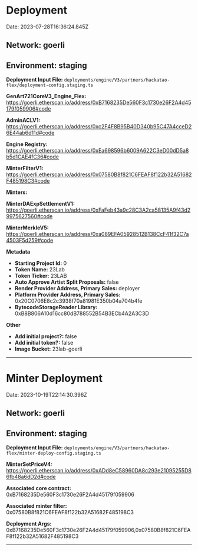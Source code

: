 
# Deployment

Date: 2023-07-28T16:36:24.845Z

## **Network:** goerli

## **Environment:** staging

**Deployment Input File:** `deployments/engine/V3/partners/hackatao-flex/deployment-config.staging.ts`

**GenArt721CoreV3_Engine_Flex:** https://goerli.etherscan.io/address/0xB7168235De560F3c1730e26F2A4d45179f059906#code

**AdminACLV1:** https://goerli.etherscan.io/address/0xc2F4F8B95B40D340b95C47A4cceD26E44ab6d11d#code

**Engine Registry:** https://goerli.etherscan.io/address/0xEa698596b6009A622C3eD00dD5a8b5d1CAE4fC36#code

**MinterFilterV1:** https://goerli.etherscan.io/address/0x07580B8f821C6FEAF8f122b32A51682F485198C3#code

**Minters:**

**MinterDAExpSettlementV1:** https://goerli.etherscan.io/address/0xFaFeb43a9c28C3A2ca58135A9f43d29975627560#code

**MinterMerkleV5:** https://goerli.etherscan.io/address/0xa089EFA05928512B138CcF41f32C7a4503F5d259#code



**Metadata**

- **Starting Project Id:** 0
- **Token Name:** 23Lab
- **Token Ticker:** 23LAB
- **Auto Approve Artist Split Proposals:** false
- **Render Provider Address, Primary Sales:** deployer
- **Platform Provider Address, Primary Sales:** 0x20C0706E8c2c3938f70a81981E350b04a704b4fe
- **BytecodeStorageReader Library:** 0xB8B806A10d16cc80dB788552B54B3ECb4A2A3C3D

**Other**

- **Add initial project?:** false
- **Add initial token?:** false
- **Image Bucket:** 23lab-goerli

---


# Minter Deployment

Date: 2023-10-19T22:14:30.396Z

## **Network:** goerli

## **Environment:** staging

**Deployment Input File:** `deployments/engine/V3/partners/hackatao-flex/minter-deploy-config.staging.ts`

**MinterSetPriceV4:** https://goerli.etherscan.io/address/0xADd8eC58960DA8c293e21095255D86fb48a6dD2d#code

**Associated core contract:** 0xB7168235De560F3c1730e26F2A4d45179f059906

**Associated minter filter:** 0x07580B8f821C6FEAF8f122b32A51682F485198C3

**Deployment Args:** 0xB7168235De560F3c1730e26F2A4d45179f059906,0x07580B8f821C6FEAF8f122b32A51682F485198C3

---

